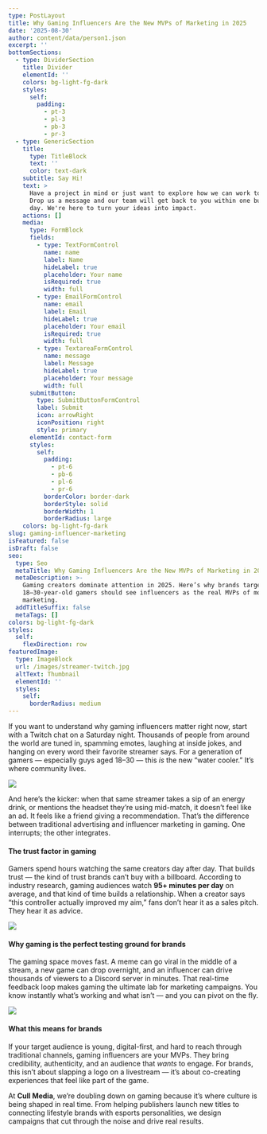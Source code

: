 ```yaml
---
type: PostLayout
title: Why Gaming Influencers Are the New MVPs of Marketing in 2025
date: '2025-08-30'
author: content/data/person1.json
excerpt: ''
bottomSections:
  - type: DividerSection
    title: Divider
    elementId: ''
    colors: bg-light-fg-dark
    styles:
      self:
        padding:
          - pt-3
          - pl-3
          - pb-3
          - pr-3
  - type: GenericSection
    title:
      type: TitleBlock
      text: ''
      color: text-dark
    subtitle: Say Hi!
    text: >
      Have a project in mind or just want to explore how we can work together?
      Drop us a message and our team will get back to you within one business
      day. We're here to turn your ideas into impact.
    actions: []
    media:
      type: FormBlock
      fields:
        - type: TextFormControl
          name: name
          label: Name
          hideLabel: true
          placeholder: Your name
          isRequired: true
          width: full
        - type: EmailFormControl
          name: email
          label: Email
          hideLabel: true
          placeholder: Your email
          isRequired: true
          width: full
        - type: TextareaFormControl
          name: message
          label: Message
          hideLabel: true
          placeholder: Your message
          width: full
      submitButton:
        type: SubmitButtonFormControl
        label: Submit
        icon: arrowRight
        iconPosition: right
        style: primary
      elementId: contact-form
      styles:
        self:
          padding:
            - pt-6
            - pb-6
            - pl-6
            - pr-6
          borderColor: border-dark
          borderStyle: solid
          borderWidth: 1
          borderRadius: large
    colors: bg-light-fg-dark
slug: gaming-influencer-marketing
isFeatured: false
isDraft: false
seo:
  type: Seo
  metaTitle: Why Gaming Influencers Are the New MVPs of Marketing in 2025 | Cull Media
  metaDescription: >-
    Gaming creators dominate attention in 2025. Here’s why brands targeting
    18–30-year-old gamers should see influencers as the real MVPs of modern
    marketing.
  addTitleSuffix: false
  metaTags: []
colors: bg-light-fg-dark
styles:
  self:
    flexDirection: row
featuredImage:
  type: ImageBlock
  url: /images/streamer-twitch.jpg
  altText: Thumbnail
  elementId: ''
  styles:
    self:
      borderRadius: medium
---
```

If you want to understand why gaming influencers matter right now, start with a Twitch chat on a Saturday night. Thousands of people from around the world are tuned in, spamming emotes, laughing at inside jokes, and hanging on every word their favorite streamer says. For a generation of gamers — especially guys aged 18–30 — this *is* the new “water cooler.” It’s where community lives.

![](/images/twitch-gaming.webp)

And here’s the kicker: when that same streamer takes a sip of an energy drink, or mentions the headset they’re using mid-match, it doesn’t feel like an ad. It feels like a friend giving a recommendation. That’s the difference between traditional advertising and influencer marketing in gaming. One interrupts; the other integrates.

#### The trust factor in gaming

Gamers spend hours watching the same creators day after day. That builds trust — the kind of trust brands can’t buy with a billboard. According to industry research, gaming audiences watch **95+ minutes per day** on average, and that kind of time builds a relationship. When a creator says “this controller actually improved my aim,” fans don’t hear it as a sales pitch. They hear it as advice.

![](/images/creator-trust.jpg)

#### Why gaming is the perfect testing ground for brands

The gaming space moves fast. A meme can go viral in the middle of a stream, a new game can drop overnight, and an influencer can drive thousands of viewers to a Discord server in minutes. That real-time feedback loop makes gaming the ultimate lab for marketing campaigns. You know instantly what’s working and what isn’t — and you can pivot on the fly.

![](/images/viewer-demographics.png)

#### What this means for brands

If your target audience is young, digital-first, and hard to reach through traditional channels, gaming influencers are your MVPs. They bring credibility, authenticity, and an audience that *wants* to engage. For brands, this isn’t about slapping a logo on a livestream — it’s about co-creating experiences that feel like part of the game.

At **Cull Media**, we’re doubling down on gaming because it’s where culture is being shaped in real time. From helping publishers launch new titles to connecting lifestyle brands with esports personalities, we design campaigns that cut through the noise and drive real results.
